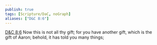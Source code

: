 ```yaml
---
publish: true
tags: [Scripture/DaC, noGraph]
aliases: ["D&C 8:6"]
---
```

[D&C 8:6](https://churchofjesuschrist.org/study/scriptures/dc-testament/dc/8?lang=eng&id=p6#p6) Now this is not all thy gift; for you have another gift, which is the gift of Aaron; behold, it has told you many things;
